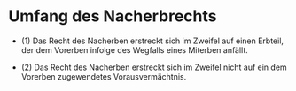 # Umfang des Nacherbrechts

- (1) Das Recht des Nacherben erstreckt sich im Zweifel auf einen Erbteil, der dem Vorerben infolge des Wegfalls eines Miterben anfällt.

- (2) Das Recht des Nacherben erstreckt sich im Zweifel nicht auf ein dem Vorerben zugewendetes Vorausvermächtnis.

